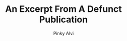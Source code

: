 ---
media: "images/art/pinkyalvi/frozen_roundup.png"
media_type: image
type: art
title: An Excerpt From A Defunct Publication
author: [Pinky Alvi]
desc: A clipping of the in-universe Frozen Roundup newspaper, reporting on NT's new expedition.
---